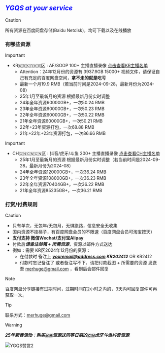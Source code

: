 
## <font color=Blue>***YGQS at your service***</font>

> [!CAUTION]
> 所有资源在百度网盘存储(Baidu Netdisk)，均可下载以及在线播放

### **有哪些资源**
> [!IMPORTANT]
> - KR🇰🇷🇰🇷🇰🇷区 : AF/SOOP 100+ 主播直播录像 [点击查看KR主播名单](https://github.com/YGQSmaster-03/ygqs-01/blob/main/KR_ID.md)
>	-	Attention：24年12月份的资源有 3937.9GB 15000+ 视频文件，请保证自己有充足的百度网盘空间，<strong>拿不走的就是吃亏</strong>	
>	- 最新一个月19.9 RMB（若当前时间是2024-09-28，最新月份为2024-08）
>	- 25年1月至最新月的资源 根据最新月份实时调整
>	- 24年全年资源60000GB+，一次50.24 RMB
>	- 23年全年资源60000GB+，一次50.23 RMB
>	- 22年全年资源60000GB+，一次50.22 RMB
>	- 21年全年资源60000GB+，一次50.21 RMB
>	- 22年+23年资源打包，一次68.88 RMB
>   - 21年+22年+23年资源打包，一次86.66 RMB


> [!IMPORTANT]
> - CH🇨🇳🇨🇳🇨🇳区 : 抖音/虎牙/斗鱼 200+ 主播直播录像 [点击查看CH主播名单](https://github.com/YGQSmaster-03/ygqs-01/blob/main/CH_ID.md)
>	- 25年1月至最新月的资源 根据最新月份实时调整（若当前时间是2024-09-28，最新月份为2024-08）
>	- 24年全年资源120000GB+，一次36.24 RMB
>	- 23年全年资源108000GB+，一次36.23 RMB
>	- 22年全年资源70404GB+，一次36.22 RMB
>	- 21年全年资源85235GB+，一次36.21 RMB

### **打赏/付费规则**
> [!CAUTION]
> - 只有单次，无包年/无包月，无惧跑路，信息安全无收集
> - 国内资源不挂梯子，有百度网盘会员的不限速（百度网盘会员可淘宝按天）
> - **支付支持 微信Wechat/支付宝Alipay**
> - 付款后***请备注邮箱 + 所需资源***，资源以邮件方式送达
> - 例如：需要 KR区2024年12月份的资源：
>	- 在付款时 备注上 ***youremail@address.com KR202412***  OR KR2412
>	- 付款时忘记备注了 或者备注写不下，请把付款截图 + 所需要的资源 发送至 merhuge@gmail.com ，看到后会邮件回复

> [!NOTE]
> 百度网盘分享链接有过期时间，过期时间在2小时之内的，3天内可回复邮件可再获取一次。

> [!TIP]
> 联系方式：merhuge@gmail.com

> [!WARNING]
> ***25年新春活动：购买🇰🇷资源送同等日期的🇨🇳虎牙斗鱼抖音资源***

![YGQS赞赏2](https://github.com/user-attachments/assets/9803942f-c1ca-4d6f-b285-4802095cde79)











